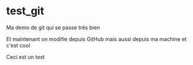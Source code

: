 test_git
========

Ma demo de git qui se passe trés bien

Et maintenant on modifie depuis GitHub
mais aussi depuis ma machine
et c'est cool

Ceci est un test
